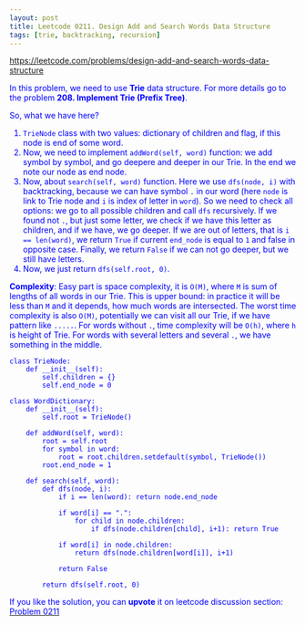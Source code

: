 ```yaml
---
layout: post
title: Leetcode 0211. Design Add and Search Words Data Structure
tags: [trie, backtracking, recursion]
---
```


<a href="https://leetcode.com/problems/design-add-and-search-words-data-structure"> <font color = blue>https://leetcode.com/problems/design-add-and-search-words-data-structure

In this problem, we need to use **Trie** data structure. For more details go to the problem **208. Implement Trie (Prefix Tree)**. 

So, what we have here? 
1. `TrieNode` class with two values: dictionary of children and flag, if this node is end of some word.
2. Now, we need to implement `addWord(self, word)` function: we add symbol by symbol, and go deepere and deeper in our Trie. In the end we note our node as end node.
3. Now, about `search(self, word)` function. Here we use `dfs(node, i)` with backtracking, because we can have symbol `.` in our word (here `node` is link to Trie node and `i` is index of letter in `word`). So we need to check all options: we go to all possible children and call `dfs` recursively. If we found not `.`, but just some letter, we check if we have this letter as children, and if we have, we go deeper. If we are out of letters, that is `i == len(word)`, we return `True` if current `end_node` is equal to `1` and false in opposite case. Finally, we return `False` if we can not go deeper, but we still have letters.
4. Now, we just return `dfs(self.root, 0)`.

**Complexity**: Easy part is space complexity, it is `O(M)`, where `M` is sum of lengths of all words in our Trie. This is upper bound: in practice it will be less than `M` and it depends, how much words are intersected. The worst time complexity is also `O(M)`, potentially we can visit all our Trie, if we have pattern like `.....`. For words without `.`, time complexity will be `O(h)`, where `h` is height of Trie. For words with several letters and several `.`, we have something in the middle.

```
class TrieNode:
    def __init__(self):
        self.children = {}
        self.end_node = 0
        
class WordDictionary:
    def __init__(self):
        self.root = TrieNode()      

    def addWord(self, word):
        root = self.root
        for symbol in word:
            root = root.children.setdefault(symbol, TrieNode())
        root.end_node = 1
        
    def search(self, word):
        def dfs(node, i):
            if i == len(word): return node.end_node
               
            if word[i] == ".":
                for child in node.children:
                    if dfs(node.children[child], i+1): return True
                    
            if word[i] in node.children:
                return dfs(node.children[word[i]], i+1)
            
            return False
    
        return dfs(self.root, 0)
```

If you like the solution, you can **upvote** it on leetcode discussion section:<a href="https://leetcode.com/problems/design-add-and-search-words-data-structure/discuss/774530/python-trie-solution-with-dfs-explained"> <font color = blue>Problem 0211
